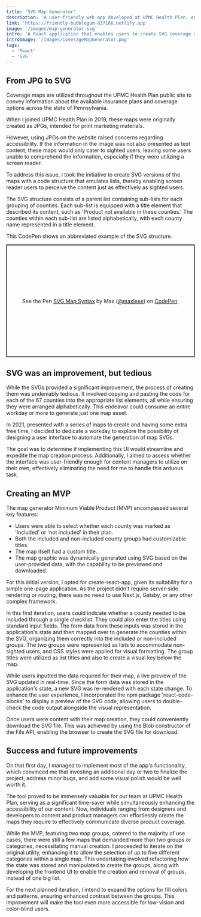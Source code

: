 ```yaml
---
title: 'SVG Map Generator'
description: 'A user-friendly web app developed at UPMC Health Plan, enabling effortless creation of SVG-based maps to communicate insurance plans and coverage options across Pennsylvania. Its iterative development provided multi-category support, increased accessibility, and time-saving benefits for designers, product managers, and more.'
link: 'https://friendly-bubblegum-837166.netlify.app'
image: '/images/map-generator.svg'
intro: 'A React application that enables users to create SVG coverage maps by marking counties as "included" or "not included", along with customizable titles. Its intuitive interface and iterative improvements made it a valuable time-saving tool for various team members, while  enhancing accessibility for all users.'
introImage: '/images/CoverageMapGenerator.png'
tags:
  - 'React'
  - 'SVG'
---
```


## From JPG to SVG

Coverage maps are utilized throughout the UPMC Health Plan public site to convey information about the available insurance plans and coverage options across the state of Pennsylvania.

When I joined UPMC Health Plan in 2019, these maps were originally created as JPGs, intended for print marketing materials.

However, using JPGs on the website raised concerns regarding accessibility. If the information in the image was not also presented as text content, these maps would only cater to sighted users, leaving some users unable to comprehend the information, especially if they were utilizing a screen reader.

To address this issue, I took the initiative to create SVG versions of the maps with a code structure that emulates lists, thereby enabling screen reader users to perceive the content just as effectively as sighted users.

The SVG structure consists of a parent list containing sub-lists for each grouping of counties. Each sub-list is equipped with a title element that described its content, such as 'Product not available in these counties.' The counties within each sub-list are listed alphabetically, with each county name represented in a title element.

This CodePen shows an abbreviated example of the SVG structure.

<p class="codepen" data-height="300" data-default-tab="html" data-slug-hash="ZEmwLYP" data-user="maxleee" style="height: 300px; box-sizing: border-box; display: flex; align-items: center; justify-content: center; border: 2px solid; margin: 1em 0; padding: 1em;">
  <span>See the Pen <a href="https://codepen.io/maxleee/pen/ZEmwLYP">
  SVG Map Syntax</a> by Max (<a href="https://codepen.io/maxleee">@maxleee</a>)
  on <a href="https://codepen.io">CodePen</a>.</span>
</p>
<script async src="https://cpwebassets.codepen.io/assets/embed/ei.js"></script>

## SVG was an improvement, but tedious

While the SVGs provided a significant improvement, the process of creating them was undeniably tedious. It involved copying and pasting the code for each of the 67 counties into the appropriate list elements, all while ensuring they were arranged alphabetically. This endeavor could consume an entire workday or more to generate just one map asset.

In 2021, presented with a series of maps to create and having some extra free time, I decided to dedicate a workday to explore the possibility of designing a user interface to automate the generation of map SVGs.

The goal was to determine if implementing this UI would streamline and expedite the map creation process. Additionally, I aimed to assess whether the interface was user-friendly enough for content managers to utilize on their own, effectively eliminating the need for me to handle this arduous task.

## Creating an MVP

The map generator Minimum Viable Product (MVP) encompassed several key features:

- Users were able to select whether each county was marked as 'included' or 'not included' in their plan.
- Both the included and non-included county groups had customizable titles.
- The map itself had a custom title.
- The map graphic was dynamically generated using SVG based on the user-provided data, with the capability to be previewed and downloaded.

For this initial version, I opted for create-react-app, given its suitability for a simple one-page application. As the project didn't require server-side rendering or routing, there was no need to use Next.js, Gatsby, or any other complex framework.

In this first iteration, users could indicate whether a county needed to be included through a single checklist. They could also enter the titles using standard input fields. The form data from these inputs was stored in the application's state and then mapped over to generate the counties within the SVG, organizing them correctly into the included or non-included groups. The two groups were represented as lists to accommodate non-sighted users, and CSS styles were applied for visual formatting. The group titles were utilized as list titles and also to create a visual key below the map.

While users inputted the data required for their map, a live preview of the SVG updated in real-time. Since the form data was stored in the application's state, a new SVG was re-rendered with each state change. To enhance the user experience, I incorporated the npm package 'react-code-blocks' to display a preview of the SVG code, allowing users to double-check the code output alongside the visual representation.

Once users were content with their map creation, they could conveniently download the SVG file. This was achieved by using the Blob constructor of the File API, enabling the browser to create the SVG file for download.

## Success and future improvements

On that first day, I managed to implement most of the app's functionality, which convinced me that investing an additional day or two to finalize the project, address minor bugs, and add some visual polish would be well worth it.

The tool proved to be immensely valuable for our team at UPMC Health Plan, serving as a significant time-saver while simultaneously enhancing the accessibility of our content. Now, individuals ranging from designers and developers to content and product managers can effortlessly create the maps they require to effectively communicate diverse product coverage.

While the MVP, featuring two map groups, catered to the majority of use cases, there were still a few maps that demanded more than two groups or categories, necessitating manual creation. I proceeded to iterate on the original utility, enhancing it to allow the selection of up to five different categories within a single map. This undertaking involved refactoring how the state was stored and manipulated to create the groups, along with developing the frontend UI to enable the creation and removal of groups, instead of one big list.

For the next planned iteration, I intend to expand the options for fill colors and patterns, ensuring enhanced contrast between the groups. This improvement will make the tool even more accessible for low-vision and color-blind users.
